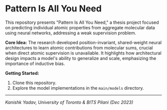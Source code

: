 # Pattern Is All You Need

This repository presents "Pattern Is All You Need," a thesis project focused on predicting individual atomic properties from aggregate molecular data using neural networks, addressing a weak supervision problem.

**Core Idea:** The research developed position-invariant, shared-weight neural architectures to learn atomic contributions from molecular sums, crucial when direct atomic supervision is unavailable. It highlights how architectural design impacts a model's ability to generalize and scale, emphasizing the importance of inductive bias.

**Getting Started:**
1.  Clone this repository.
2.  Explore the model implementations in the `main/models` directory.

---
*Kanishk Yadav, University of Toronto & BITS Pilani (Dec 2023)*
